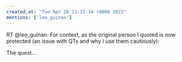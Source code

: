 ```yaml
---
created_at: "Tue Apr 26 13:15:16 +0000 2022"
mentions: ['leo_guinan']
---
```


RT @leo_guinan: For context, as the original person I quoted is now protected (an issue with QTs and why I use them cautiously):

The quest…